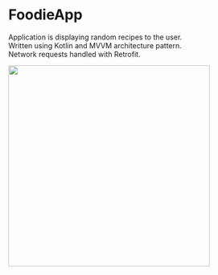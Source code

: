 # FoodieApp

<p>
Application is displaying random recipes to the user.
<br>
Written using Kotlin and MVVM architecture pattern.
<br>
Network requests handled with Retrofit.
</p>

<img src="https://github.com/nestrockx/FoodieApp/assets/72703958/65b16c43-15f3-4bf9-8242-f0562e157cc0" width="400">
